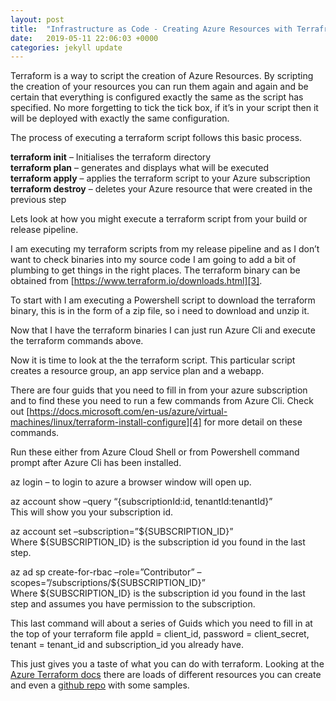 ```yaml
---
layout: post
title:  "Infrastructure as Code - Creating Azure Resources with Terrafrom"
date:   2019-05-11 22:06:03 +0000
categories: jekyll update
---
```

Terraform is a way to script the creation of Azure Resources. By scripting the creation of your resources you can run them again and again and be certain that everything is configured exactly the same as the script has specified. No more forgetting to tick the tick box, if it’s in your script then it will be deployed with exactly the same configuration.

The process of executing a terraform script follows this basic process.

**terraform init** – Initialises the terraform directory  
**terraform plan** – generates and displays what will be executed  
**terraform apply** – applies the terraform script to your Azure subscription  
**terraform destroy** – deletes your Azure resource that were created in the previous step

Lets look at how you might execute a terraform script from your build or release pipeline.

I am executing my terraform scripts from my release pipeline and as I don’t want to check binaries into my source code I am going to add a bit of plumbing to get things in the right places. The terraform binary can be obtained from [https://www.terraform.io/downloads.html][3].

To start with I am executing a Powershell script to download the terraform binary, this is in the form of a zip file, so i need to download and unzip it.

<script src="https://gist.github.com/funkysi1701/4b08456728e5a4785d1dd814be45bb39#file-download-ps1"></script>

Now that I have the terraform binaries I can just run Azure Cli and execute the terraform commands above.

Now it is time to look at the the terraform script. This particular script creates a resource group, an app service plan and a webapp.

<script src="https://gist.github.com/funkysi1701/d73c9a7479968252164cab9a9ca3329b#file-terraform-tf"></script>

There are four guids that you need to fill in from your azure subscription and to find these you need to run a few commands from Azure Cli. Check out
[https://docs.microsoft.com/en-us/azure/virtual-machines/linux/terraform-install-configure][4] for more detail on these commands.

Run these either from Azure Cloud Shell or from Powershell command prompt after Azure Cli has been installed.

az login – to login to azure a browser window will open up.

az account show –query “{subscriptionId:id, tenantId:tenantId}”  
This will show you your subscription id.

az account set –subscription=”${SUBSCRIPTION_ID}”  
Where ${SUBSCRIPTION_ID} is the subscription id you found in the last step.

az ad sp create-for-rbac –role=”Contributor” –scopes=”/subscriptions/${SUBSCRIPTION_ID}”  
Where ${SUBSCRIPTION_ID} is the subscription id you found in the last step and assumes you have permission to the subscription.

This last command will about a series of Guids which you need to fill in at the top of your terraform file appId = client_id, password = client_secret, tenant = tenant_id and subscription_id you already have.

This just gives you a taste of what you can do with terraform. Looking at the [Azure Terraform docs][1] there are loads of different resources you can create and even a [github repo][2] with some samples.

[1]: https://docs.microsoft.com/en-us/azure/terraform/
[2]: https://github.com/terraform-providers/terraform-provider-azurerm
[3]: https://www.terraform.io/downloads.html
[4]: https://docs.microsoft.com/en-us/azure/virtual-machines/linux/terraform-install-configure